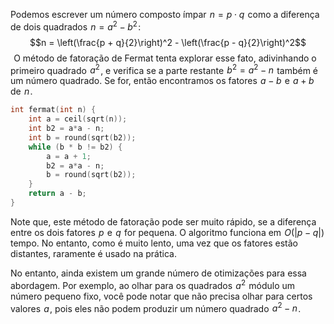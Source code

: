 
Podemos escrever um número composto ímpar  $n = p \cdot q$  como a diferença de dois quadrados  $n = a^2 - b^2$ :
$$n = \left(\frac{p + q}{2}\right)^2 - \left(\frac{p - q}{2}\right)^2$$ 
O método de fatoração de Fermat tenta explorar esse fato, adivinhando o primeiro quadrado  $a^2$ , e verifica se a parte restante  $b^2 = a^2 - n$  também é um número quadrado. Se for, então encontramos os fatores  $a - b$  e  $a + b$  de  $n$ .
```cpp
int fermat(int n) {
    int a = ceil(sqrt(n));
    int b2 = a*a - n;
    int b = round(sqrt(b2));
    while (b * b != b2) {
        a = a + 1;
        b2 = a*a - n;
        b = round(sqrt(b2));
    }
    return a - b;
}
```
Note que, este método de fatoração pode ser muito rápido, se a diferença entre os dois fatores  $p$  e  $q$  for pequena. O algoritmo funciona em  $O(|p - q|)$  tempo. No entanto, como é muito lento, uma vez que os fatores estão distantes, raramente é usado na prática.

No entanto, ainda existem um grande número de otimizações para essa abordagem. Por exemplo, ao olhar para os quadrados  $a^2$  módulo um número pequeno fixo, você pode notar que não precisa olhar para certos valores  $a$ , pois eles não podem produzir um número quadrado  $a^2 - n$ .